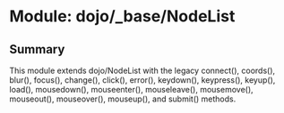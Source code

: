 # Module: dojo/_base/NodeList

## Summary

This module extends dojo/NodeList with the legacy connect(), coords(),
blur(), focus(), change(), click(), error(), keydown(), keypress(),
keyup(), load(), mousedown(), mouseenter(), mouseleave(), mousemove(),
mouseout(), mouseover(), mouseup(), and submit() methods.
